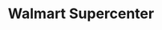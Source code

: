 ---
title: "Walmart Supercenter"
url: /florence/walmart-supercenter-hough-road/
shop: supermarket
---